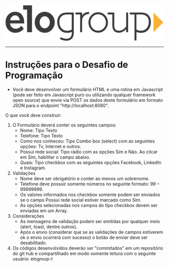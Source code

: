 ![EloGroup](EloGroup.png)

---
# Instruções para o Desafio de Programação


* Você deve desenvolver um formulário HTML e uma rotina em Javascript (pode ser feito em Javascript puro ou utilizando qualquer framework open source) que envie via POST os dados deste formulário em formato JSON para o endpoint "http://localhost:8080".


O que você deve construir:


1. O Formulário deverá conter os seguintes campos:
	* Nome: Tipo Texto
	* Telefone: Tipo Texto
	* Como nos conheceu: Tipo Combo box (select) com as seguintes opções: Tv, Internet e outros.
	* Possui rede social: Tipo rádio com as opções Sim e Não. Ao clicar em Sim, habilitar o campo abaixo.
	* Quais: Tipo checkbox com as seguintes opções Facebook, LinkedIn e Instagram.
2. Validações
	* Nome deve ser obrigatório e conter ao menos um sobrenome.
	* Telefone deve possuir somente números no seguinte formato: 99 – 99999999.
	* Os valores informados nos checkbox somente podem ser enviados se o campo Possui rede social estiver marcado como Sim.
	* As opções selecionadas nos campos do tipo checkbox devem ser enviadas em um Array.
3. Considerações
	* As mensagens de validação podem ser emitidas por qualquer meio (alert, toast, dentre outros).
	* Após o envio (considerar que se as validações de campos estiverem ok o envio ocorrerá com sucesso) o botão de enviar deve ser desabilitado.
4. Os códigos desenvolvidos deverão ser "commitados" em um repositório do git hub e compartilhado em modo somente leitura com o seguinte usuário: elogroup-t 
